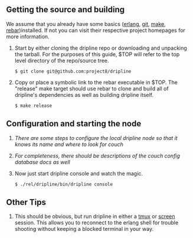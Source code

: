 ## Getting the source and building
We assume that you already have some basics ([erlang](www.erlang.org), [git](www.git-scm.com), [make](www.gnu.org/software/make/), [rebar](www.github.com/basho/rebar))installed. If not you can visit their respective project homepages for more information.

1. Start by either cloning the dripline repo or downloading and unpacking the tarball. For the purposes of this guide, $TOP will refer to the top level directory of the repo/source tree.

    ```
    $ git clone git@github.com:project8/dripline
    ```

2. Copy or place a symbolic link to the rebar executable in $TOP. The "release" make target should use rebar to clone and build all of dripline's dependencies as well as building dripline itself.

    ```
    $ make release
    ```

## Configuration and starting the node
1. _There are some steps to configure the local dripline node so that it knows its name and where to look for couch_
2. _For completeness, there should be descriptions of the couch config database docs as well_

3. Now just start dripline console and watch the magic.

    ```
    $ ./rel/dripline/bin/dripline console
    ```

## Other Tips
1. This should be obvious, but run dripline in either a [tmux](www.tmux.sourceforge.net) or [screen](www.gnu.org/software/screen) session. This allows you to reconnect to the erlang shell for trouble shooting without keeping a blocked terminal in your way.